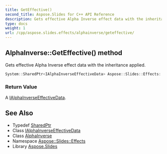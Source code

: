 ```yaml
---
title: GetEffective()
second_title: Aspose.Slides for C++ API Reference
description: Gets effective Alpha Inverse effect data with the inheritance applied.
type: docs
weight: 1
url: /cpp/aspose.slides.effects/alphainverse/geteffective/
---
```

## AlphaInverse::GetEffective() method


Gets effective Alpha Inverse effect data with the inheritance applied.

```cpp
System::SharedPtr<IAlphaInverseEffectiveData> Aspose::Slides::Effects::AlphaInverse::GetEffective() override
```


### Return Value

A [IAlphaInverseEffectiveData](../../ialphainverseeffectivedata/).

## See Also

* Typedef [SharedPtr](../../system/sharedptr/)
* Class [IAlphaInverseEffectiveData](../ialphainverseeffectivedata/)
* Class [AlphaInverse](./)
* Namespace [Aspose::Slides::Effects](../)
* Library [Aspose.Slides](../../)